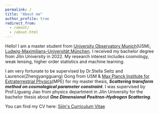 ```yaml
---
permalink: /
title: "About me"
author_profile: true
redirect_from: 
  - /about/
  - /about.html
---
```


Hello! I am a master student from [University Observatory Munich](https://www.usm.uni-muenchen.de/index_en.php)(USM), [Ludwig-Maximilians-Universität München](https://www.lmu.de/de/index.html). I received my bachelor degree from Jilin University in 2022. My research interest includes cosmology, weak lensing, higher order statistics and machine learning. 

I am very fortunate to be supervised by Dr.Stella Seitz and Laurence(Zhengyangguang) Gong from USM & [Max Planck Institute for Extraterrestrial Physics](https://www.mpe.mpg.de/main)(MPE) for my master thesis, ***Scattering transform method on cosmological parameter constraint***. I was supervised by Prof.Liguang Jiao from physics department in Jilin University for the bachelor thesis about ***One Dimensional Positron-Hydrogen Scattering***. 

You can find my CV here: [Sijin's Curriculum Vitae](../files/CV_Sijin_Chen.pdf)
